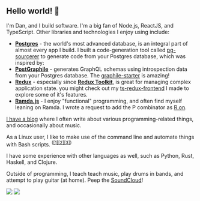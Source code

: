 ## Hello world! 👋

I'm Dan, and I build software. I'm a big fan of Node.js, ReactJS, and TypeScript. Other libraries and technologies I enjoy using include:
 
* [**Postgres**](https://www.postgresql.org/) - the world's most advanced database, is an integral part of almost every app I build. I built a code-generation tool called [pg-sourcerer](https://github.com//danielfgray/pg-sourcerer) to generate code from your Postgres database, which was inspired by:
* **[PostGraphile](https://www.postgraphile.org/)** - generates GraphQL schemas using introspection data from your Postgres database. The [graphile-starter](https://github.com/graphile/starter) is amazing!
* **[Redux](https://redux.js.org)** - especially since **[Redux Toolkit](https://redux-toolkit.js.org/)**, is great for managing complex application state. you might check out my [ts-redux-frontend](https://github.com/DanielFGray/ts-redux-frontend/) I made to explore some of it's features.
* **[Ramda.js](https://github.com/ramda/ramda)** - I enjoy "functional" programming, and often find myself leaning on Ramda. I wrote a request to add the P combinator as [R.on](https://github.com/ramda/ramda/commit/f181e06a9d8982a65a829b29410a3765c66f14a2#diff-085407b1efefd1e07aeceeb39e329c4c).

[I have a blog](https://danielfgray.com) where I often write about various programming-related things, and occasionally about music.

As a Linux user, I like to make use of the command line and automate things with Bash scripts. <sup>([[1]](https://github.com/danielfgray/dotfiles)[[2]](https://github.com/danielfgray/bin)[[3]](https://github.com/danielfgray/fzf-scripts))</sup> 

I have some experience with other languages as well, such as Python, Rust, Haskell, and Clojure.

Outside of programming, I teach teach music, play drums in bands, and attempt to play guitar (at home). Peep the [SoundCloud](https://soundcloud.com/danielfgray)!

<picture>
  <source
    srcset="https://github-readme-stats.vercel.app/api?username=danielfgray&show_icons=true&theme=dark"
    media="(prefers-color-scheme: dark)"
  />
  <source
    srcset="https://github-readme-stats.vercel.app/api?username=danielfgray&show_icons=true"
    media="(prefers-color-scheme: light), (prefers-color-scheme: no-preference)"
  />
  <img src="https://github-readme-stats.vercel.app/api?username=danielfgray&show_icons=true" />
</picture><picture>
  <source
    srcset="https://github-readme-stats.vercel.app/api/top-langs/?username=danielfgray&layout=compact&theme=dark"
    media="(prefers-color-scheme: dark)"
  />
  <source
    srcset="https://github-readme-stats.vercel.app/api/top-langs/?username=danielfgray&layout=compact"
    media="(prefers-color-scheme: light), (prefers-color-scheme: no-preference)"
   />
  <img src="https://github-readme-stats.vercel.app/api/top-langs/?username=danielfgray&layout=compact"/>
</picture>
